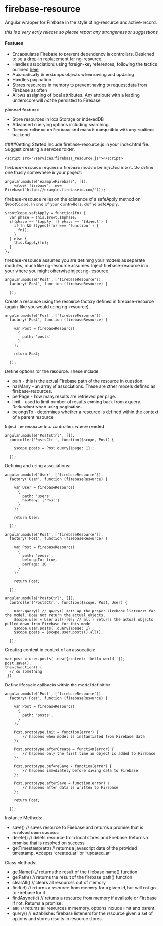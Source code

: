 firebase-resource
=================

Angular wrapper for Firebase in the style of ng-resource and active-record. 

*this is a very early release so please report any strangeness or suggestions*

#### Features

* Encapsulates Firebase to prevent dependency in controllers. Designed to be a drop-in replacement for ng-resource.
* Handles associations using foreign-key references, following the tactics outlined [here](https://www.firebase.com/blog/2013-04-12-denormalizing-is-normal.html)
* Automatically timestamps objects when saving and updating
* Handles pagination
* Stores resources in memory to prevent having to request data from Firebase as often
* Allows assigning of local attributes. Any attribute with a leading underscore will *not* be persisted to Firebase

planned features
* Store resources in localStorage or indexedDB
* Advanced querying options including searching
* Remove reliance on Firebase and make it compatible with any realtime backend

####Getting Started
Include firebase-resource.js in your index.html file. Suggest creating a services folder.

    <script src="/services/firebase_resource.js"></script>
    
firebase-resource requires a firebase module be injected into it. So define one thusly somewhere in your project:

    angular.module('exampleFirebase', []).
        value('firebase', (new Firebase('https://example.firebaseio.com/')));
        
firebase-resource relies on the existence of a safeApply method on $rootScope. In one of your controllers, define safeApply:

    $rootScope.safeApply = function(fn) {
      var phase = this.$root.$$phase;
      if(phase == '$apply' || phase == '$digest') {
        if(fn && (typeof(fn) === 'function')) {
          fn();
        }
      } else {
        this.$apply(fn);
      }
    }; 
    
firebase-resource assumes you are defining your models as separate modules, much like ng-resource assumes. 
Inject firebase-resource into your where you might otherwise inject ng-resource.

    angular.module('Post', ['firebaseResource']).
      factory('Post', function (firebaseResource) {

      });
      
Create a resource using the resource factory defined in firebase-resource (again, like you would using ng-resource).

    angular.module('Post', ['firebaseResource']).
      factory('Post', function (firebaseResource) {
      
        var Post = firebaseResource(
          {
            path: 'posts'
          }
        );
        
        return Post;
        
      });

Define options for the resource. These include

* path - this is the actual Firebase path of the resource in question. 
* hasMany - an array of associations. These are other models defined as firebase-resources.
* perPage - how many results are retrieved per page.
* limit - used to limit number of results coming back from a query. Redundant when using pagination.
* belongsTo - determines whether a resource is defined within the context of a parent resource.

Inject the resource into controllers where needed

    angular.module('PostsCtrl', []).
      controller('PostsCtrl', function($scope, Post) {
        
        $scope.posts = Post.query({page: 1});
        
      });

Defining and using associations:


    angular.module('User', ['firebaseResource']).
      factory('User', function (firebaseResource) {
      
        var User = firebaseResource(
          {
            path: 'users',
            hasMany: ['Post']
          }
        );
        
        return User;
        
      });
      
    angular.module('Post', ['firebaseResource']).
      factory('Post', function (firebaseResource) {
      
        var Post = firebaseResource(
          {
            path: 'posts',
            belongsTo: true,
            perPage: 10
          }
        );
        
        return Post;
        
      });
      
    angular.module('PostsCtrl', []).
      controller('PostsCtrl', function($scope, Post, User) {
        
        User.query() // query() sets up the proper Firebase listeners for the model. Does not return the actual objects.
        $scope.user = User.all()[0]; // all() returns the actual objects pulled down from Firebase for this model
        $scope.user.posts().query({page: 1});
        $scope.posts = $scope.user.posts().all();
        
      });
      
      
Creating content in context of an assocation:

    var post = user.posts().new({content: 'hello world!'});
    post.save().
    then(function() {
      // do something
     })
     
Define lifecycle callbacks within the model definition:


    angular.module('Post', ['firebaseResource']).
      factory('Post', function (firebaseResource) {
      
        var Post = firebaseResource(
          {
            path: 'posts',
          }
        );
        
        Post.prototype.init = function(error) {
            // happens when model is instantiated from Firebase data
        };
        
        Post.prototype.afterCreate = function(error) {
            // happens only the first time an object is added to Firebase
        };
        
        Post.prototype.beforeSave = function(error) {
            // happens immediately before saving data to Firebase
        };
        
        Post.prototype.afterSave = function(error) {
            // happens after data is written to Firebase
        };
        
        return Post;
        
      });
      
      
Instance Methods:

* save() // saves resource to Firebase and returns a promise that is resolved upon success
* delete() // delets resource from local stores and Firebase. Returns a promise that is resolved on success
* getTimestamp(attr) // returns a javascript date of the provided timestamp. Accepts "created_at" or "updated_at"

Class Methods:

* getName() // returns the result of the firebase name() function
* getPath() // returns the result of the firebase path() function
* clearAll() // clears all resources out of memory
* find(id) // returns a resource from memory for a given id, but will not go to Firebase for it
* findAsync(id) // returns a resource from memory if available or Firebase if not. Returns a promise.
* all() // returns all resources in memory. options include limit and parent.
* query() // establishes firebase listeners for the resource given a set of options and stores results in resource stores.
